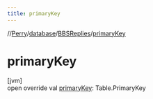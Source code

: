 ```yaml
---
title: primaryKey
---
```

//[Perry](../../../index.html)/[database](../index.html)/[BBSReplies](index.html)/[primaryKey](primary-key.html)



# primaryKey



[jvm]\
open override val [primaryKey](primary-key.html): Table.PrimaryKey




